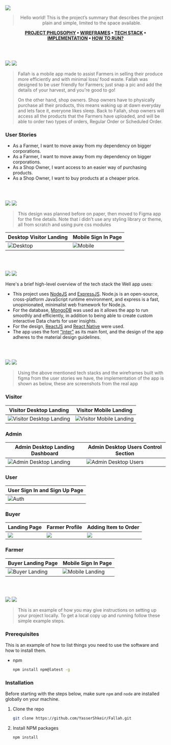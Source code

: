 <img src="./readme/title1.svg"/>

<div align="center">

> Hello world! This is the project’s summary that describes the project plain and simple, limited to the space available.

**[PROJECT PHILOSOPHY](https://github.com/YasserShkeir/Fallah/#user-content-#-project-philosophy) • [WIREFRAMES](https://github.com/YasserShkeir/Fallah/#user-content-#-wireframes) • [TECH STACK](https://github.com/YasserShkeir/Fallah/#user-content-#-tech-stack) • [IMPLEMENTATION](https://github.com/YasserShkeir/Fallah/#user-content-#-implementation) • [HOW TO RUN?](https://github.com/YasserShkeir/Fallah/#user-content-#-how-to-run)**

</div>

<br><br>

![](#-project-philosophy)
<img src="./readme/title2.svg" id="#-project-philosophy" />

> Fallah is a mobile app made to assist Farmers in selling their produce more efficiently and with minimal loss/ food waste. Fallah was designed to be user friendly for Farmers; just snap a pic and add the details of your harvest, and you're good to go!
>
> On the other hand, shop owners. Shop owners have to physically purchase all their products, this means waking up at dawn everyday and lets face it, everyone likes sleep. Back to Fallah, shop owners will access all the products that the Farmers have uploaded, and will be able to order two types of orders, Regular Order or Scheduled Order.

### User Stories

- As a Farmer, I want to move away from my dependency on bigger corporations.
- As a Farmer, I want to move away from my dependency on bigger corporations.
- As a Shop Owner, I want access to an easier way of purchasing products.
- As a Shop Owner, I want to buy products at a cheaper price.

<br><br>

![](#-wireframes)
<img src="./readme/title3.svg" id="#-wireframes" />

> This design was planned before on paper, then moved to Figma app for the fine details.
> Note that i didn't use any styling library or theme, all from scratch and using pure css modules

| Desktop Visitor Landing                        | Mobile Sign In Page                                |
| ---------------------------------------------- | -------------------------------------------------- |
| ![Desktop](./readme/demo/ProtoTypeVisitor.png) | ![Mobile](./readme/demo/ProtoTypeMobileSignin.png) |

<br><br>

![](#-tech-stack)
<img src="./readme/title4.svg" id="#-tech-stack" />

Here's a brief high-level overview of the tech stack the Well app uses:

- This project uses [NodeJS](https://nodejs.org/en/) and [ExpressJS](https://expressjs.com/). Node.js is an open-source, cross-platform JavaScript runtime environment, and express is a fast, unopinionated, minimalist web framework for Node.js.
- For the database, [MongoDB](https://www.mongodb.com/) was used as it allows the app to run smoothly and efficiently, in addition to being able to create custom interactive Data charts for user insights.
- For the design, [ReactJS](https://reactjs.org/) and [React Native](https://reactnative.dev/) were used.
- The app uses the font ["Inter"](https://fonts.google.com/specimen/Inter?query=inter) as its main font, and the design of the app adheres to the material design guidelines.

<br><br>

![](#-implementation)
<img src="./readme/title5.svg" id="#-implementation" />

> Using the above mentioned tech stacks and the wireframes built with figma from the user stories we have, the implementation of the app is shown as below, these are screenshots from the real app

### Visitor

| Visitor Desktop Landing                                      | Visitor Mobile Landing                                     |
| ------------------------------------------------------------ | ---------------------------------------------------------- |
| ![Visitor Desktop Landing](./readme/demo/DesktopVisitor.png) | ![Visitor Mobile Landing](./readme/demo/MobileVisitor.png) |

### Admin

| Admin Desktop Landing Dashboard                            | Admin Desktop Users Control Section                  |
| ---------------------------------------------------------- | ---------------------------------------------------- |
| ![Admin Desktop Landing](./readme/demo/AdminDashboard.png) | ![Admin Desktop Users](./readme/demo/AdminUsers.png) |

### User

| User Sign In and Sign Up Page            |
| ---------------------------------------- |
| ![Auth](./readme/demo/VisitorSignIn.png) |

### Buyer

| Landing Page                        | Farmer Profile                     | Adding Item to Order                |
| ----------------------------------- | ---------------------------------- | ----------------------------------- |
| ![](./readme/demo/BuyerLanding.gif) | ![](./readme/demo/BuyerFarmer.gif) | ![](./readme/demo/BuyerAddItem.gif) |

### Farmer

| Buyer Landing Page                               | Mobile Sign In Page                                |
| ------------------------------------------------ | -------------------------------------------------- |
| ![Buyer Landing](./readme/demo/BuyerLanding.gif) | ![Mobile Landing](./readme/demo/VisitorSignIn.png) |

<br><br>

![](#-how-to-run)
<img src="./readme/title6.svg" id="#-how-to-run" />

> This is an example of how you may give instructions on setting up your project locally.
> To get a local copy up and running follow these simple example steps.

### Prerequisites

This is an example of how to list things you need to use the software and how to install them.

- npm
  ```sh
  npm install npm@latest -g
  ```

### Installation

Before starting with the steps below, make sure `npm` and `node` are installed globally on your machine.

1. Clone the repo
   ```sh
   git clone https://github.com/YasserShkeir/Fallah.git
   ```
2. Install NPM packages
   ```sh
   npm install
   ```

